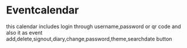 # Eventcalendar
this calendar includes login through username,password or qr code and also it as event add,delete,signout,diary,change,password,theme,searchdate button

